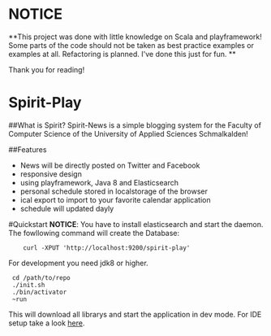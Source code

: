 NOTICE 
=========

 **This project was done with little knowledge on Scala and playframework! Some parts of the code should not be taken as best practice  examples or examples at all. Refactoring  is planned.
 I've done this just for fun. **
 
 Thank you for reading!       


Spirit-Play
=================================

##What is Spirit?
 Spirit-News is a simple blogging system for the Faculty of Computer Science of the University of Applied Sciences Schmalkalden!             

##Features
 * News will be directly posted on Twitter and Facebook
 * responsive design
 * using playframework, Java 8 and Elasticsearch
 * personal schedule stored in localstorage of the browser
 * ical export to import to your favorite calendar application
 * schedule will updated dayly 
 
#Quickstart
 **NOTICE**: You have to install elasticsearch and start the daemon.
 The fowllowing command will create the Database:

```shell
    curl -XPUT 'http://localhost:9200/spirit-play'
```

For development you need jdk8 or higher. 
```shell
 cd /path/to/repo
 ./init.sh
 ./bin/activator
 ~run
```
This will download all librarys and start the application in dev mode.
For IDE setup take a look [here](https://playframework.com/documentation/latest/IDE).
